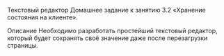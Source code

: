 Текстовый редактор
Домашнее задание к занятию 3.2 «Хранение состояния на клиенте».

Описание
Необходимо разработать простейший текстовый редактор, который будет сохранять своё значение даже после перезагрузки страницы.